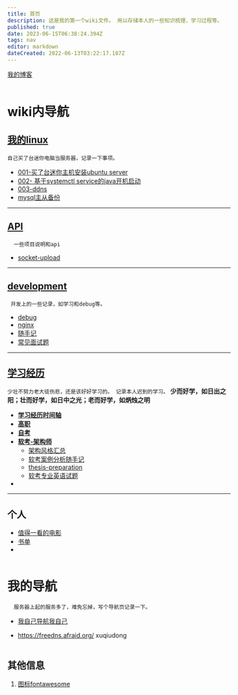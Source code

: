 ```yaml
---
title: 首页
description: 这是我的第一个wiki文件。 用以存储本人的一些知识梳理，学习过程等。
published: true
date: 2023-06-15T06:38:24.394Z
tags: nav
editor: markdown
dateCreated: 2022-06-13T03:22:17.187Z
---
```


[我的博客](https://xuqiudong.cn/)

```
```
# wiki内导航

## [我的linux](/mine-linux)
`自己买了台迷你电脑当服务器，记录一下事项。`

  - [001-买了台迷你主机安装ubuntu server](/mine-linux/001)
  - [002- 基于systemctl service的java开机启动](/mine-linux/002)
  - [003-ddns](/mine-linux/003-ddns)
  - [mysql主从备份](/mine-linux/mysql-master-slave)


---

  
##  [API](/mine-api)
`  一些项目说明和api`
  -  [socket-upload](/mine-api/socket-upload)


---

## [development](/development)
` 开发上的一些记录，如学习和debug等。`
- [debug](/development/debug)
- [nginx](/development/nginx)
- [随手记](/development/note/home)
- [常见面试题](/development/interview)



---

## [学习经历](/education)
`少壮不努力老大徒伤悲，还是该好好学习的。 记录本人迟到的学习。`
**少而好学，如日出之阳；壮而好学，如日中之光；老而好学，如炳烛之明**
- [**学习经历时间轴**](/education/timeline)
- [**高职**](/education/college)
- [**自考**](/education/self-taught)
- [**软考-架构师**](/education/software-exam)
  - [架构风格汇总](/education/software-exam/architecture-style-summary)
  - [软考案例分析随手记](/education/software-exam/case-analysis-notes)
  - [thesis-preparation](/education/software-exam/thesis-preparation)
  - [软考专业英语试题](/education/software-exam/eglish)
- 

---

## 个人

- [值得一看的电影](/personal/movie)
- [书单](/personal/book)
- 




```
```
# 我的导航
`  服务器上起的服务多了，难免忘掉，写个导航页记录一下。`

- [我自己导航我自己](https://nav.xuqiudong.cn:88)

- https://freedns.afraid.org/  xuqiudong


```
```


## 其他信息

1. [图标fontawesome](https://fontawesome.com/v4/icons/)

